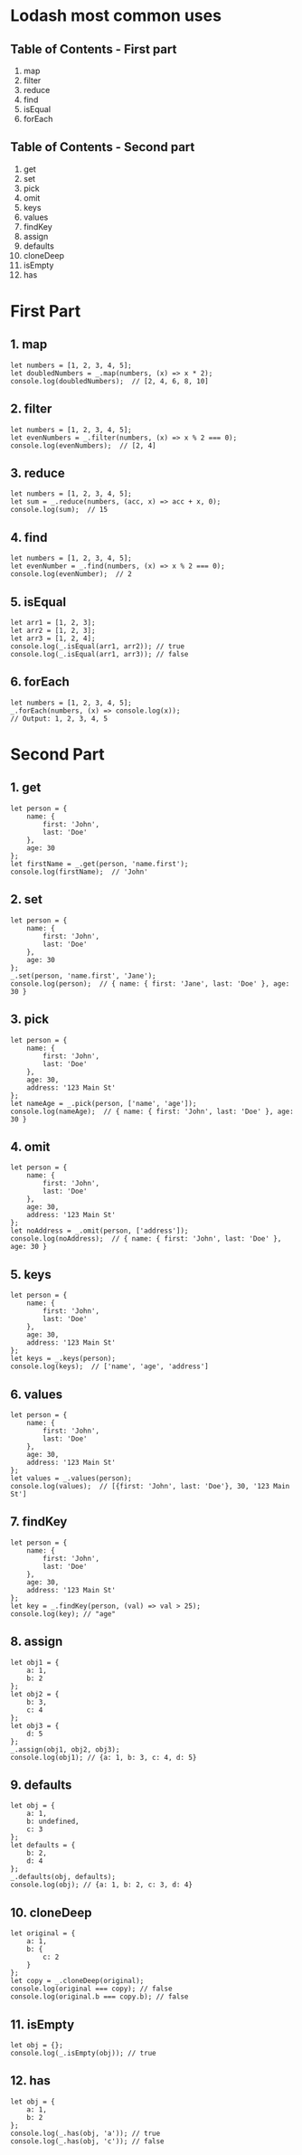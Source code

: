 # Lodash most common uses

## Table of Contents - First part
1. map
2. filter
3. reduce
4. find
5. isEqual
6. forEach


## Table of Contents - Second part
1. get
2. set
3. pick
4. omit
5. keys
6. values
7. findKey
8. assign
9. defaults
10. cloneDeep
11. isEmpty
12. has


# First Part

## 1. map
```
let numbers = [1, 2, 3, 4, 5];
let doubledNumbers = _.map(numbers, (x) => x * 2);
console.log(doubledNumbers);  // [2, 4, 6, 8, 10]
```

## 2. filter
```
let numbers = [1, 2, 3, 4, 5];
let evenNumbers = _.filter(numbers, (x) => x % 2 === 0);
console.log(evenNumbers);  // [2, 4]
```

## 3. reduce
```
let numbers = [1, 2, 3, 4, 5];
let sum = _.reduce(numbers, (acc, x) => acc + x, 0);
console.log(sum);  // 15
```

## 4. find
```
let numbers = [1, 2, 3, 4, 5];
let evenNumber = _.find(numbers, (x) => x % 2 === 0);
console.log(evenNumber);  // 2
```

## 5. isEqual
```
let arr1 = [1, 2, 3];
let arr2 = [1, 2, 3];
let arr3 = [1, 2, 4];
console.log(_.isEqual(arr1, arr2)); // true
console.log(_.isEqual(arr1, arr3)); // false
```

## 6. forEach
```
let numbers = [1, 2, 3, 4, 5];
_.forEach(numbers, (x) => console.log(x));
// Output: 1, 2, 3, 4, 5
```

# Second Part

## 1. get
```
let person = {
    name: {
        first: 'John',
        last: 'Doe'
    },
    age: 30
};
let firstName = _.get(person, 'name.first');
console.log(firstName);  // 'John'
```

## 2. set
```
let person = {
    name: {
        first: 'John',
        last: 'Doe'
    },
    age: 30
};
_.set(person, 'name.first', 'Jane');
console.log(person);  // { name: { first: 'Jane', last: 'Doe' }, age: 30 }
```

## 3. pick
```
let person = {
    name: {
        first: 'John',
        last: 'Doe'
    },
    age: 30,
    address: '123 Main St'
};
let nameAge = _.pick(person, ['name', 'age']);
console.log(nameAge);  // { name: { first: 'John', last: 'Doe' }, age: 30 }
```

## 4. omit
```
let person = {
    name: {
        first: 'John',
        last: 'Doe'
    },
    age: 30,
    address: '123 Main St'
};
let noAddress = _.omit(person, ['address']);
console.log(noAddress);  // { name: { first: 'John', last: 'Doe' }, age: 30 }
```

## 5. keys
```
let person = {
    name: {
        first: 'John',
        last: 'Doe'
    },
    age: 30,
    address: '123 Main St'
};
let keys = _.keys(person);
console.log(keys);  // ['name', 'age', 'address']
```

## 6. values
```
let person = {
    name: {
        first: 'John',
        last: 'Doe'
    },
    age: 30,
    address: '123 Main St'
};
let values = _.values(person);
console.log(values);  // [{first: 'John', last: 'Doe'}, 30, '123 Main St']
```

## 7. findKey
```
let person = {
    name: {
        first: 'John',
        last: 'Doe'
    },
    age: 30,
    address: '123 Main St'
};
let key = _.findKey(person, (val) => val > 25);
console.log(key); // "age"
```

## 8. assign
```
let obj1 = {
    a: 1,
    b: 2
};
let obj2 = {
    b: 3,
    c: 4
};
let obj3 = {
    d: 5
};
_.assign(obj1, obj2, obj3);
console.log(obj1); // {a: 1, b: 3, c: 4, d: 5}
```

## 9. defaults
```
let obj = {
    a: 1,
    b: undefined,
    c: 3
};
let defaults = {
    b: 2,
    d: 4
};
_.defaults(obj, defaults);
console.log(obj); // {a: 1, b: 2, c: 3, d: 4}
```

## 10. cloneDeep
```
let original = {
    a: 1,
    b: {
        c: 2
    }
};
let copy = _.cloneDeep(original);
console.log(original === copy); // false
console.log(original.b === copy.b); // false
```

## 11. isEmpty
```
let obj = {};
console.log(_.isEmpty(obj)); // true
```

## 12. has
```
let obj = {
    a: 1,
    b: 2
};
console.log(_.has(obj, 'a')); // true
console.log(_.has(obj, 'c')); // false
```






